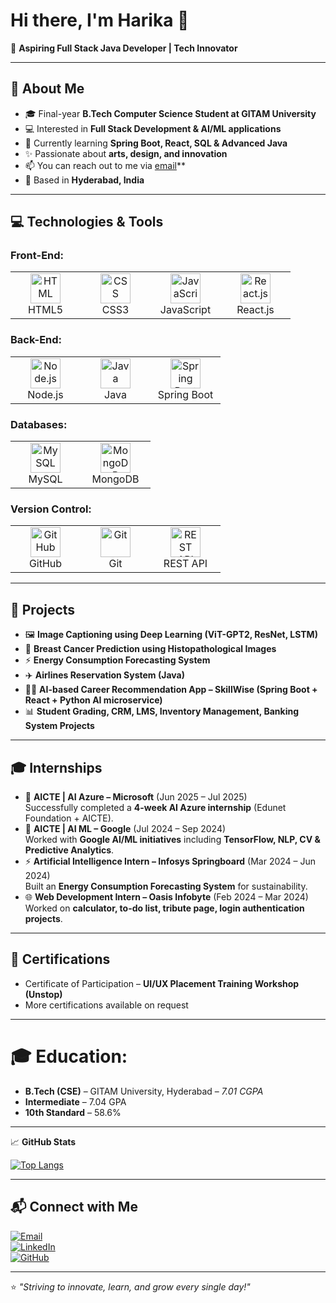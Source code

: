 # Hi there, I'm Harika 👋  

🚀 **Aspiring Full Stack Java Developer | Tech Innovator**  

---

## 🌟 About Me  
- 🎓 Final-year **B.Tech Computer Science Student at GITAM University**  
- 💻 Interested in **Full Stack Development & AI/ML applications**   
- 🌱 Currently learning **Spring Boot, React, SQL & Advanced Java**  
- ✨ Passionate about **arts, design, and innovation**
- 📫 You can reach out to me via [email](chintalaharik5@gmail.com)**
- 📍 Based in **Hyderabad, India**  

---

## 💻 Technologies & Tools  

### Front-End:
<table>
 <tr>
   <td align="center" width="96">
     <img src="https://cdn.worldvectorlogo.com/logos/html-1.svg" width="48" height="48" alt="HTML" />
     <br>HTML5
   </td>
   <td align="center" width="96">
     <img src="https://cdn.worldvectorlogo.com/logos/css-3.svg" width="48" height="48" alt="CSS" />
     <br>CSS3
   </td>
   <td align="center" width="96">
     <img src="https://cdn.worldvectorlogo.com/logos/javascript-1.svg" width="48" height="48" alt="JavaScript" />
     <br>JavaScript
   </td>
   <td align="center" width="96">
     <img src="https://cdn.worldvectorlogo.com/logos/react-2.svg" width="48" height="48" alt="React.js" />
     <br>React.js
   </td>
 </tr>
</table>

### Back-End:
<table>
 <tr>
   <td align="center" width="96">
     <img src="https://cdn.worldvectorlogo.com/logos/nodejs-icon.svg" width="48" height="48" alt="Node.js" />
     <br>Node.js
   </td>
   <td align="center" width="96">
     <img src="https://cdn.worldvectorlogo.com/logos/java-4.svg" width="48" height="48" alt="Java" />
     <br>Java
   </td>
   <td align="center" width="96">
     <img src="https://cdn.worldvectorlogo.com/logos/spring-3.svg" width="48" height="48" alt="Spring Boot" />
     <br>Spring Boot
   </td>
 </tr>
</table>

### Databases:
<table>
 <tr>
   <td align="center" width="96">
     <img src="https://upload.wikimedia.org/wikipedia/commons/0/0a/MySQL_textlogo.svg" width="48" height="48" alt="MySQL" />
     <br>MySQL
   </td>
   <td align="center" width="96">
     <img src="https://cdn.worldvectorlogo.com/logos/mongodb-icon-1.svg" width="48" height="48" alt="MongoDB" />
     <br>MongoDB
   </td>
 </tr>
</table>

### Version Control:
<table>
 <tr>
   <td align="center" width="96">
     <img src="https://cdn.worldvectorlogo.com/logos/github-icon.svg" width="48" height="48" alt="GitHub" />
     <br>GitHub
   </td>
   <td align="center" width="96">
     <img src="https://cdn.worldvectorlogo.com/logos/git-icon.svg" width="48" height="48" alt="Git" />
     <br>Git
   </td>
   <td align="center" width="96">
     <img src="https://img.icons8.com/ios-filled/50/000000/api-settings.png" width="48" height="48" alt="REST API" />
     <br>REST API
   </td>
 </tr>
</table>


---

## 📂 Projects  
- 🖼️ **Image Captioning using Deep Learning (ViT-GPT2, ResNet, LSTM)**  
- 🏥 **Breast Cancer Prediction using Histopathological Images**  
- ⚡ **Energy Consumption Forecasting System**  
- ✈️ **Airlines Reservation System (Java)**  
- 🧑‍💻 **AI-based Career Recommendation App – SkillWise (Spring Boot + React + Python AI microservice)**  
- 📊 **Student Grading, CRM, LMS, Inventory Management, Banking System Projects**  

---

## 🎓 Internships  
- 💠 **AICTE | AI Azure – Microsoft** (Jun 2025 – Jul 2025)  
  Successfully completed a **4-week AI Azure internship** (Edunet Foundation + AICTE).  
- 🔶 **AICTE | AI ML – Google** (Jul 2024 – Sep 2024)  
  Worked with **Google AI/ML initiatives** including **TensorFlow, NLP, CV & Predictive Analytics**.  
- ⚡ **Artificial Intelligence Intern – Infosys Springboard** (Mar 2024 – Jun 2024)  
  Built an **Energy Consumption Forecasting System** for sustainability.  
- 🌐 **Web Development Intern – Oasis Infobyte** (Feb 2024 – Mar 2024)  
  Worked on **calculator, to-do list, tribute page, login authentication projects**.  

---

## 🏅 Certifications  
- Certificate of Participation – **UI/UX Placement Training Workshop (Unstop)**  
- More certifications available on request  

---

# 🎓 Education:
- **B.Tech (CSE)** – GITAM University, Hyderabad – *7.01 CGPA*  
- **Intermediate** – 7.04 GPA  
- **10th Standard** – 58.6%  

---

📈 **GitHub Stats**  


[![Top Langs](https://github-readme-stats.vercel.app/api/top-langs/?username=Chintalaharika5&layout=compact&theme=tokyonight)](https://github.com/anuraghazra/github-readme-stats)  


---

## 📬 Connect with Me  
[![Email](https://img.shields.io/badge/Email-D14836?style=for-the-badge&logo=gmail&logoColor=white)](mailto:chintalaharik5@gmail.com)  
[![LinkedIn](https://img.shields.io/badge/LinkedIn-0077B5?style=for-the-badge&logo=linkedin&logoColor=white)](https://www.linkedin.com/in/harika-chintala-23b37b272)  
[![GitHub](https://img.shields.io/badge/GitHub-100000?style=for-the-badge&logo=github&logoColor=white)](https://github.com/Chintalaharika5)  

---
⭐ *"Striving to innovate, learn, and grow every single day!"*  
